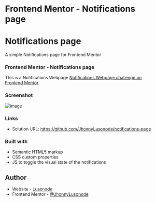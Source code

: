 # Frontend Mentor - Notifications page
# Notifications page
A simple Notifications page for Frontend Mentor

### Frontend Mentor - Notifications page

This is a Notifications Webpage [Notifications Webpage challenge on Frontend Mentor](https://www.frontendmentor.io/challenges/notifications-page-DqK5QAmKbC).

### Screenshot
![image](https://cdn.discordapp.com/attachments/842109729769127946/1032656470631796816/unknown.png)


### Links
- Solution URL: https://github.com/JhonnyLusonode/notifications-page

### Built with
- Semantic HTML5 markup
- CSS custom properties
- JS to toggle the visual state of the notifications

## Author
- Website - [Lusonode](https://lusonode.com)
- Frontend Mentor - [@JhonnyLusonode](https://www.frontendmentor.io/profile/JhonnyLusonode)
